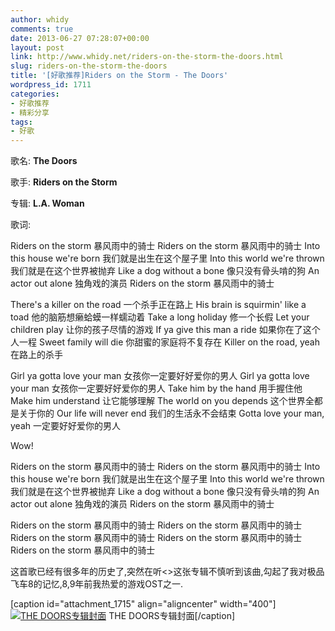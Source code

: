 ```yaml
---
author: whidy
comments: true
date: 2013-06-27 07:28:07+00:00
layout: post
link: http://www.whidy.net/riders-on-the-storm-the-doors.html
slug: riders-on-the-storm-the-doors
title: '[好歌推荐]Riders on the Storm - The Doors'
wordpress_id: 1711
categories:
- 好歌推荐
- 精彩分享
tags:
- 好歌
---
```


歌名: **The Doors**

歌手: **Riders on the Storm**

专辑: **L.A. Woman**

歌词:

Riders on the storm
暴风雨中的骑士
Riders on the storm
暴风雨中的骑士
Into this house we're born
我们就是出生在这个屋子里
Into this world we're thrown
我们就是在这个世界被抛弃
Like a dog without a bone
像只没有骨头啃的狗
An actor out alone
独角戏的演员
Riders on the storm
暴风雨中的骑士

<!-- more -->

There's a killer on the road
一个杀手正在路上
His brain is squirmin' like a toad
他的脑筋想癞蛤蟆一样蠕动着
Take a long holiday
修一个长假
Let your children play
让你的孩子尽情的游戏
If ya give this man a ride
如果你在了这个人一程
Sweet family will die
你甜蜜的家庭将不复存在
Killer on the road, yeah
在路上的杀手

Girl ya gotta love your man
女孩你一定要好好爱你的男人
Girl ya gotta love your man
女孩你一定要好好爱你的男人
Take him by the hand
用手握住他
Make him understand
让它能够理解
The world on you depends
这个世界全都是关于你的
Our life will never end
我们的生活永不会结束
Gotta love your man, yeah
一定要好好爱你的男人

Wow!

Riders on the storm
暴风雨中的骑士
Riders on the storm
暴风雨中的骑士
Into this house we're born
我们就是出生在这个屋子里
Into this world we're thrown
我们就是在这个世界被抛弃
Like a dog without a bone
像只没有骨头啃的狗
An actor out alone
独角戏的演员
Riders on the storm
暴风雨中的骑士

Riders on the storm
暴风雨中的骑士
Riders on the storm
暴风雨中的骑士
Riders on the storm
暴风雨中的骑士
Riders on the storm
暴风雨中的骑士
Riders on the storm
暴风雨中的骑士

这首歌已经有很多年的历史了,突然在听<<Guitar Heaven>>这张专辑不慎听到该曲,勾起了我对极品飞车8的记忆,8,9年前我热爱的游戏OST之一.

[caption id="attachment_1715" align="aligncenter" width="400"][![THE DOORS专辑封面](http://www.whidy.net/wp-content/uploads/2013/06/L.A.WOMAN_.jpg)](http://www.whidy.net/wp-content/uploads/2013/06/L.A.WOMAN_.jpg) THE DOORS专辑封面[/caption]



